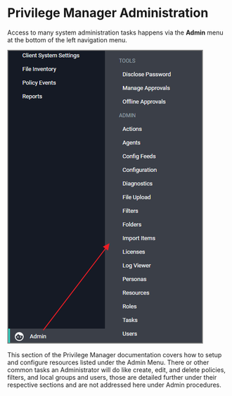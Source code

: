 [title]: # (Privilege Manager Administration)
[tags]: # (set-up,admin)
[priority]: # (2100)
# Privilege Manager Administration

Access to many system administration tasks happens via the __Admin__ menu at the bottom of the left navigation menu.

![admin menu](images/admin.png "Privilege Manager Administration menu")

This section of the Privilege Manager documentation covers how to setup and configure resources listed under the Admin Menu. There or other common tasks an Administrator will do like create, edit, and delete policies, filters, and local groups and users, those are detailed further under their respective sections and are not addressed here under Admin procedures.


